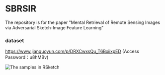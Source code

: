 # SBRSIR

The repository is for the paper "Mental Retrieval of Remote Sensing Images via Adversarial Sketch-Image Feature Learning"  
### dataset
https://www.jianguoyun.com/p/DRXCwxsQu_T6BxiixpED (Access Password：u8hMBv)

![The samples in RSketch](https://github.com/xufangchn/SBRSIR/raw/master/dataset/dataset.JPG)
